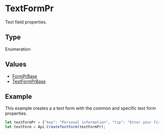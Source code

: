 # TextFormPr

Text field properties.

## Type

Enumeration

## Values

- [FormPrBase](../Enumeration/FormPrBase.md)
- [TextFormPrBase](../Enumeration/TextFormPrBase.md)


## Example

This example creates a a text form with the common and specific text form properties.

```javascript editor-pdf
let textFormPr = {"key": "Personal information", "tip": "Enter your first name", "required": true, "placeholder": "First name", "comb": true, "maxCharacters": 10, "cellWidth": 3, "multiLine": false, "autoFit": false};
let textForm = Api.CreateTextForm(textFormPr);
```
